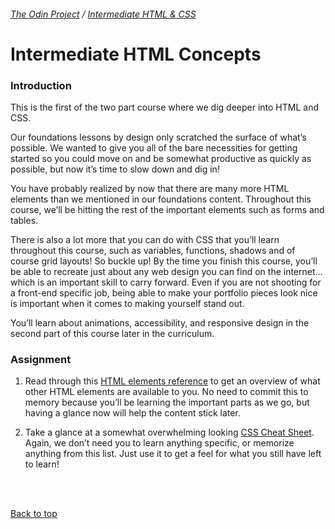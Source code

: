 ###### [The Odin Project]() / [Intermediate HTML & CSS]()

# Intermediate HTML Concepts

### Introduction

This is the first of the two part course where we dig deeper into HTML and CSS.

Our foundations lessons by design only scratched the surface of what’s possible. We wanted to give you all of the bare necessities for getting started so you could move on and be somewhat productive as quickly as possible, but now it’s time to slow down and dig in!

You have probably realized by now that there are many more HTML elements than we mentioned in our foundations content. Throughout this course, we’ll be hitting the rest of the important elements such as forms and tables.

There is also a lot more that you can do with CSS that you’ll learn throughout this course, such as variables, functions, shadows and of course grid layouts! So buckle up! By the time you finish this course, you’ll be able to recreate just about any web design you can find on the internet… which is an important skill to carry forward. Even if you are not shooting for a front-end specific job, being able to make your portfolio pieces look nice is important when it comes to making yourself stand out.

You’ll learn about animations, accessibility, and responsive design in the second part of this course later in the curriculum.

### Assignment

1. Read through this [HTML elements reference]() to get an overview of what other HTML elements are available to you. No need to commit this to memory because you’ll be learning the important parts as we go, but having a glance now will help the content stick later.

1. Take a glance at a somewhat overwhelming looking [CSS Cheat Sheet](). Again, we don’t need you to learn anything specific, or memorize anything from this list. Just use it to get a feel for what you still have left to learn!

<br />
<br />

[Back to top](#)

